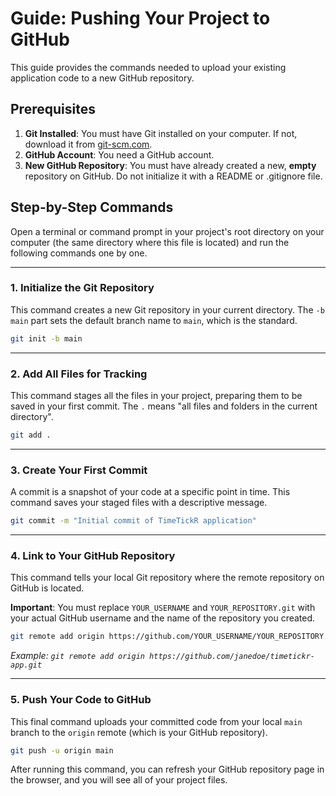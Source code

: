 # Guide: Pushing Your Project to GitHub

This guide provides the commands needed to upload your existing application code to a new GitHub repository.

## Prerequisites

1.  **Git Installed**: You must have Git installed on your computer. If not, download it from [git-scm.com](https://git-scm.com/).
2.  **GitHub Account**: You need a GitHub account.
3.  **New GitHub Repository**: You must have already created a new, **empty** repository on GitHub. Do not initialize it with a README or .gitignore file.

## Step-by-Step Commands

Open a terminal or command prompt in your project's root directory on your computer (the same directory where this file is located) and run the following commands one by one.

---

### 1. Initialize the Git Repository

This command creates a new Git repository in your current directory. The `-b main` part sets the default branch name to `main`, which is the standard.

```bash
git init -b main
```

---

### 2. Add All Files for Tracking

This command stages all the files in your project, preparing them to be saved in your first commit. The `.` means "all files and folders in the current directory".

```bash
git add .
```

---

### 3. Create Your First Commit

A commit is a snapshot of your code at a specific point in time. This command saves your staged files with a descriptive message.

```bash
git commit -m "Initial commit of TimeTickR application"
```

---

### 4. Link to Your GitHub Repository

This command tells your local Git repository where the remote repository on GitHub is located.

**Important**: You must replace `YOUR_USERNAME` and `YOUR_REPOSITORY.git` with your actual GitHub username and the name of the repository you created.

```bash
git remote add origin https://github.com/YOUR_USERNAME/YOUR_REPOSITORY.git
```
*Example: `git remote add origin https://github.com/janedoe/timetickr-app.git`*

---

### 5. Push Your Code to GitHub

This final command uploads your committed code from your local `main` branch to the `origin` remote (which is your GitHub repository).

```bash
git push -u origin main
```

After running this command, you can refresh your GitHub repository page in the browser, and you will see all of your project files.
